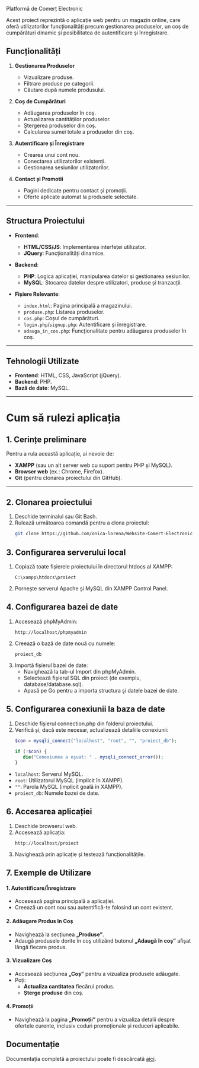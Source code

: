 Platformă de Comerț Electronic

Acest proiect reprezintă o aplicație web pentru un magazin online, care oferă utilizatorilor funcționalități precum gestionarea produselor, un coș de cumpărături dinamic și posibilitatea de autentificare și înregistrare.

## Funcționalități
1. **Gestionarea Produselor**
   - Vizualizare produse.
   - Filtrare produse pe categorii.
   - Căutare după numele produsului.

2. **Coș de Cumpărături**
   - Adăugarea produselor în coș.
   - Actualizarea cantităților produselor.
   - Ștergerea produselor din coș.
   - Calcularea sumei totale a produselor din coș.

3. **Autentificare și Înregistrare**
   - Crearea unui cont nou.
   - Conectarea utilizatorilor existenți.
   - Gestionarea sesiunilor utilizatorilor.

4. **Contact și Promotii**
   - Pagini dedicate pentru contact și promoții.
   - Oferte aplicate automat la produsele selectate.

---

## Structura Proiectului

- **Frontend**:
  - **HTML/CSS/JS**: Implementarea interfeței utilizator.
  - **JQuery**: Funcționalități dinamice.

- **Backend**:
  - **PHP**: Logica aplicației, manipularea datelor și gestionarea sesiunilor.
  - **MySQL**: Stocarea datelor despre utilizatori, produse și tranzacții.

- **Fișiere Relevante**:
  - `index.html`: Pagina principală a magazinului.
  - `produse.php`: Listarea produselor.
  - `cos.php`: Coșul de cumpărături.
  - `login.php`/`signup.php`: Autentificare și înregistrare.
  - `adauga_in_cos.php`: Funcționalitate pentru adăugarea produselor în coș.

---

## Tehnologii Utilizate
- **Frontend**: HTML, CSS, JavaScript (jQuery).
- **Backend**: PHP.
- **Bază de date**: MySQL.

---

# Cum să rulezi aplicația

## 1. Cerințe preliminare
Pentru a rula această aplicație, ai nevoie de:
- **XAMPP** (sau un alt server web cu suport pentru PHP și MySQL).
- **Browser web** (ex.: Chrome, Firefox).
- **Git** (pentru clonarea proiectului din GitHub).

---

## 2. Clonarea proiectului
1. Deschide terminalul sau Git Bash.
2. Rulează următoarea comandă pentru a clona proiectul:
   ```bash
   git clone https://github.com/onica-lorena/Website-Comert-Electronic.git
## 3. Configurarea serverului local
1. Copiază toate fișierele proiectului în directorul htdocs al XAMPP:
   ```plaintext
   C:\xampp\htdocs\proiect
2. Pornește serverul Apache și MySQL din XAMPP Control Panel.

## 4. Configurarea bazei de date
1. Accesează phpMyAdmin:
   ```plaintext
   http://localhost/phpmyadmin
2. Creează o bază de date nouă cu numele:
   ```plaintext
   proiect_db
3. Importă fișierul bazei de date:
   - Navighează la tab-ul Import din phpMyAdmin.
   - Selectează fișierul SQL din proiect (de exemplu, database/database.sql).
   - Apasă pe Go pentru a importa structura și datele bazei de date.

## 5. Configurarea conexiunii la baza de date
1. Deschide fișierul connection.php din folderul proiectului.
2. Verifică și, dacă este necesar, actualizează detaliile conexiunii:
   ```php
   $con = mysqli_connect("localhost", "root", "", "proiect_db");
    
   if (!$con) {
      die("Conexiunea a eșuat: " . mysqli_connect_error());
   }
  - `localhost`: Serverul MySQL.
  - `root`: Utilizatorul MySQL (implicit în XAMPP).
  - `""`: Parola MySQL (implicit goală în XAMPP).
  - `proiect_db`: Numele bazei de date.

## 6. Accesarea aplicației
1. Deschide browserul web.
2. Accesează aplicația:
   ```plaintext
   http://localhost/proiect
3. Navighează prin aplicație și testează funcționalitățile.

## 7. Exemple de Utilizare

#### **1. Autentificare/Înregistrare**
- Accesează pagina principală a aplicației.
- Creează un cont nou sau autentifică-te folosind un cont existent.

#### **2. Adăugare Produs în Coș**
- Navighează la secțiunea **„Produse”**.
- Adaugă produsele dorite în coș utilizând butonul **„Adaugă în coș”** afișat lângă fiecare produs.

#### **3. Vizualizare Coș**
- Accesează secțiunea **„Coș”** pentru a vizualiza produsele adăugate.
- Poți:
  - **Actualiza cantitatea** fiecărui produs.
  - **Șterge produse** din coș.

#### **4. Promoții**
- Navighează la pagina **„Promoții”** pentru a vizualiza detalii despre ofertele curente, inclusiv coduri promoționale și reduceri aplicabile.

## Documentație
Documentația completă a proiectului poate fi descărcată [aici](./docs/Documentatie_Magazin_Online.pdf).



